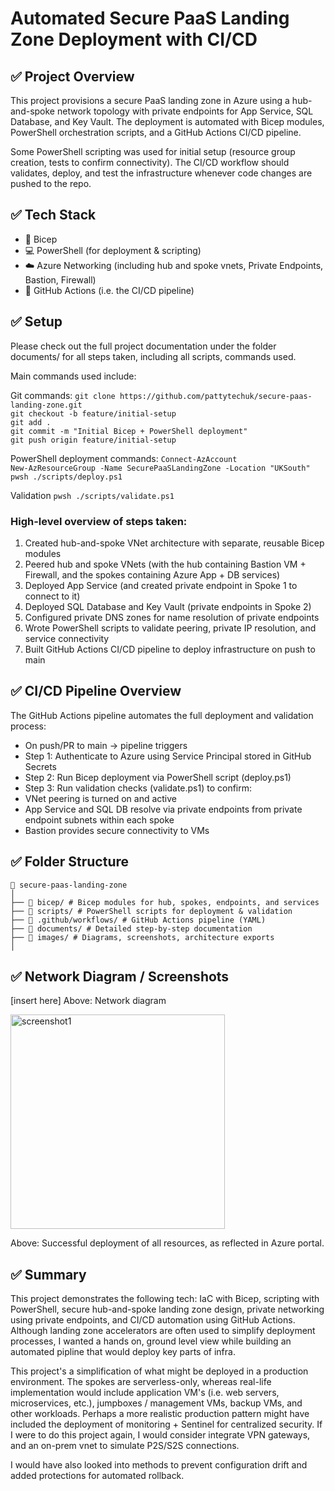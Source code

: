# Automated Secure PaaS Landing Zone Deployment with CI/CD

## ✅ Project Overview

This project provisions a secure PaaS landing zone in Azure using a hub-and-spoke network topology with private endpoints for App Service, SQL Database, and Key Vault. The deployment is automated with Bicep modules, PowerShell orchestration scripts, and a GitHub Actions CI/CD pipeline.

Some PowerShell scripting was used for initial setup (resource group creation, tests to confirm connectivity). The CI/CD workflow should validates, deploy, and test the infrastructure whenever code changes are pushed to the repo.

## ✅ Tech Stack
- 📐 Bicep 
- 💻 PowerShell (for deployment &  scripting)
- ☁️ Azure Networking (including hub and spoke vnets, Private Endpoints, Bastion, Firewall)
- 🔁 GitHub Actions (i.e. the CI/CD pipeline)

## ✅ Setup
Please check out the full project documentation under the folder documents/ for all steps taken, including all scripts, commands used.

Main commands used include:

Git commands:
`git clone https://github.com/pattytechuk/secure-paas-landing-zone.git`  
`git checkout -b feature/initial-setup`  
`git add .`  
`git commit -m "Initial Bicep + PowerShell deployment"`  
`git push origin feature/initial-setup`  

PowerShell deployment commands: 
`Connect-AzAccount`  
`New-AzResourceGroup -Name SecurePaaSLandingZone -Location "UKSouth"`  
`pwsh ./scripts/deploy.ps1`  

Validation
`pwsh ./scripts/validate.ps1`  

### High-level overview of steps taken:
1. Created hub-and-spoke VNet architecture with separate, reusable Bicep modules
2. Peered hub and spoke VNets (with the hub containing Bastion VM + Firewall, and the spokes containing Azure App + DB services)
3. Deployed App Service (and created private endpoint in Spoke 1 to connect to it)
4. Deployed SQL Database and Key Vault (private endpoints in Spoke 2)
5. Configured private DNS zones for name resolution of private endpoints
6. Wrote PowerShell scripts to validate peering, private IP resolution, and service connectivity
7. Built GitHub Actions CI/CD pipeline to deploy infrastructure on push to main

## ✅ CI/CD Pipeline Overview

The GitHub Actions pipeline automates the full deployment and validation process:

- On push/PR to main → pipeline triggers
- Step 1: Authenticate to Azure using Service Principal stored in GitHub Secrets
- Step 2: Run Bicep deployment via PowerShell script (deploy.ps1)
- Step 3: Run validation checks (validate.ps1) to confirm:
- VNet peering is turned on and active
- App Service and SQL DB resolve via private endpoints from private endpoint subnets within each spoke
- Bastion provides secure connectivity to VMs

## ✅ Folder Structure
```
📁 secure-paas-landing-zone
│
├── 📁 bicep/ # Bicep modules for hub, spokes, endpoints, and services
├── 📁 scripts/ # PowerShell scripts for deployment & validation
├── 📁 .github/workflows/ # GitHub Actions pipeline (YAML)
├── 📁 documents/ # Detailed step-by-step documentation
├── 📁 images/ # Diagrams, screenshots, architecture exports
│
```

## ✅ Network Diagram / Screenshots

[insert here]
Above: Network diagram

<img src="https://github.com/user-attachments/assets/557d54bb-c895-4d60-b077-65b8f2061b1b" alt="screenshot1" width="343"/>

Above: Successful deployment of all resources, as reflected in Azure portal.

## ✅ Summary

This project demonstrates the following tech: IaC with Bicep, scripting with PowerShell, secure hub-and-spoke landing zone design, private networking using private endpoints, and CI/CD automation using GitHub Actions. Although landing zone accelerators are often used to simplify deployment processes, I wanted a hands on, ground level view while building an automated pipline that would deploy key parts of infra. 

This project's a simplification of what might be deployed in a production environment. The spokes are serverless-only, whereas real-life implementation would include application VM's (i.e. web servers, microservices, etc.), jumpboxes / management VMs, backup VMs, and other workloads. Perhaps a more realistic production pattern might have included the deployment of monitoring + Sentinel for centralized security. If I were to do this project again, I would consider integrate VPN gateways, and an on-prem vnet to simulate P2S/S2S connections. 

I would have also looked into methods to prevent configuration drift and added protections for automated rollback.
